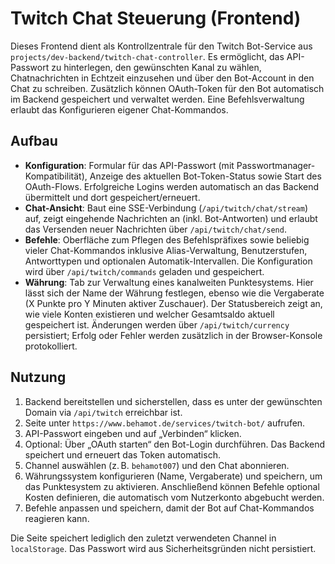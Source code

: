 # Twitch Chat Steuerung (Frontend)

Dieses Frontend dient als Kontrollzentrale für den Twitch Bot-Service aus `projects/dev-backend/twitch-chat-controller`. Es ermöglicht, das API-Passwort zu hinterlegen, den gewünschten Kanal zu wählen, Chatnachrichten in Echtzeit einzusehen und über den Bot-Account in den Chat zu schreiben. Zusätzlich können OAuth-Token für den Bot automatisch im Backend gespeichert und verwaltet werden. Eine Befehlsverwaltung erlaubt das Konfigurieren eigener Chat-Kommandos.

## Aufbau

- **Konfiguration**: Formular für das API-Passwort (mit Passwortmanager-Kompatibilität), Anzeige des aktuellen Bot-Token-Status sowie Start des OAuth-Flows. Erfolgreiche Logins werden automatisch an das Backend übermittelt und dort gespeichert/erneuert.
- **Chat-Ansicht**: Baut eine SSE-Verbindung (`/api/twitch/chat/stream`) auf, zeigt eingehende Nachrichten an (inkl. Bot-Antworten) und erlaubt das Versenden neuer Nachrichten über `/api/twitch/chat/send`.
- **Befehle**: Oberfläche zum Pflegen des Befehlspräfixes sowie beliebig vieler Chat-Kommandos inklusive Alias-Verwaltung, Benutzerstufen, Antworttypen und optionalen Automatik-Intervallen. Die Konfiguration wird über `/api/twitch/commands` geladen und gespeichert.
- **Währung**: Tab zur Verwaltung eines kanalweiten Punktesystems. Hier lässt sich der Name der Währung festlegen, ebenso wie die Vergaberate (X Punkte pro Y Minuten aktiver Zuschauer). Der Statusbereich zeigt an, wie viele Konten existieren und welcher Gesamtsaldo aktuell gespeichert ist. Änderungen werden über `/api/twitch/currency` persistiert; Erfolg oder Fehler werden zusätzlich in der Browser-Konsole protokolliert.

## Nutzung

1. Backend bereitstellen und sicherstellen, dass es unter der gewünschten Domain via `/api/twitch` erreichbar ist.
2. Seite unter `https://www.behamot.de/services/twitch-bot/` aufrufen.
3. API-Passwort eingeben und auf „Verbinden“ klicken.
4. Optional: Über „OAuth starten“ den Bot-Login durchführen. Das Backend speichert und erneuert das Token automatisch.
5. Channel auswählen (z. B. `behamot007`) und den Chat abonnieren.
6. Währungssystem konfigurieren (Name, Vergaberate) und speichern, um das Punktesystem zu aktivieren. Anschließend können Befehle optional Kosten definieren, die automatisch vom Nutzerkonto abgebucht werden.
7. Befehle anpassen und speichern, damit der Bot auf Chat-Kommandos reagieren kann.

Die Seite speichert lediglich den zuletzt verwendeten Channel in `localStorage`. Das Passwort wird aus Sicherheitsgründen nicht persistiert.
